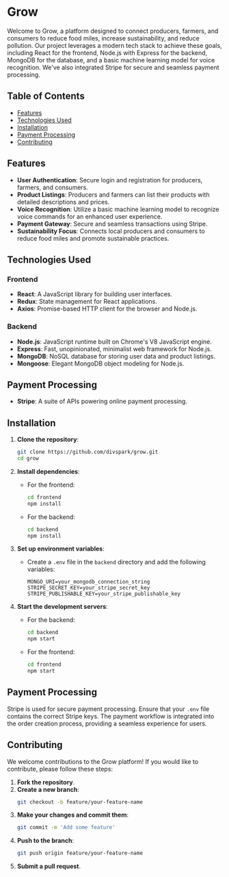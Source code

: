 # Grow

Welcome to Grow, a platform designed to connect producers, farmers, and consumers to reduce food miles, increase sustainability, and reduce pollution. Our project leverages a modern tech stack to achieve these goals, including React for the frontend, Node.js with Express for the backend, MongoDB for the database, and a basic machine learning model for voice recognition. We've also integrated Stripe for secure and seamless payment processing.

## Table of Contents

- [Features](#features)
- [Technologies Used](#technologies-used)
- [Installation](#installation)
- [Payment Processing](#payment-processing)
- [Contributing](#contributing)

## Features

- **User Authentication**: Secure login and registration for producers, farmers, and consumers.
- **Product Listings**: Producers and farmers can list their products with detailed descriptions and prices.
- **Voice Recognition**: Utilize a basic machine learning model to recognize voice commands for an enhanced user experience.
- **Payment Gateway**: Secure and seamless transactions using Stripe.
- **Sustainability Focus**: Connects local producers and consumers to reduce food miles and promote sustainable practices.

## Technologies Used

### Frontend

- **React**: A JavaScript library for building user interfaces.
- **Redux**: State management for React applications.
- **Axios**: Promise-based HTTP client for the browser and Node.js.

### Backend

- **Node.js**: JavaScript runtime built on Chrome's V8 JavaScript engine.
- **Express**: Fast, unopinionated, minimalist web framework for Node.js.
- **MongoDB**: NoSQL database for storing user data and product listings.
- **Mongoose**: Elegant MongoDB object modeling for Node.js.

## Payment Processing

- **Stripe**: A suite of APIs powering online payment processing.

## Installation

1. **Clone the repository**:
   ```bash
   git clone https://github.com/divspark/grow.git
   cd grow
   ```

2. **Install dependencies**:
   - For the frontend:
     ```bash
     cd frontend
     npm install
     ```
   - For the backend:
     ```bash
     cd backend
     npm install
     ```

3. **Set up environment variables**:
   - Create a `.env` file in the `backend` directory and add the following variables:
     ```env
     MONGO_URI=your_mongodb_connection_string
     STRIPE_SECRET_KEY=your_stripe_secret_key
     STRIPE_PUBLISHABLE_KEY=your_stripe_publishable_key
     ```

4. **Start the development servers**:
   - For the backend:
     ```bash
     cd backend
     npm start
     ```
   - For the frontend:
     ```bash
     cd frontend
     npm start
     ```

## Payment Processing

Stripe is used for secure payment processing. Ensure that your `.env` file contains the correct Stripe keys. The payment workflow is integrated into the order creation process, providing a seamless experience for users.

## Contributing

We welcome contributions to the Grow platform! If you would like to contribute, please follow these steps:

1. **Fork the repository**.
2. **Create a new branch**:
   ```bash
   git checkout -b feature/your-feature-name
   ```
3. **Make your changes and commit them**:
   ```bash
   git commit -m 'Add some feature'
   ```
4. **Push to the branch**:
   ```bash
   git push origin feature/your-feature-name
   ```
5. **Submit a pull request**.
